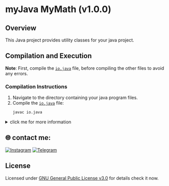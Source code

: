 # myJava MyMath (v1.0.0)

## Overview
This Java project provides utility classes for your java project.

## Compilation and Execution

**Note**: First, compile the [`io.java`](https://github.com/MrTG-CodeBot/MyJava/blob/main/myJava/Base/io.java) file, before compiling the other files to avoid any errors.

### Compilation Instructions
1. Navigate to the directory containing your java program files.
2. Compile the [`io.java`](https://github.com/MrTG-CodeBot/MyJava/blob/main/myJava/Base/io.java) file:
    ```sh
    javac io.java
    ```
<details><summary>click me for more information</summary>

## Classes and Methods

### `io`

| **Method Name** | **Description**                                                                               |
|-----------------|-----------------------------------------------------------------------------------------------|
| `io.print(int i_ids)`| Prints an integer.                                                                          |
| `io.print(String s_names)`| Prints a string.                                                                        |
| `io.print(float f_float)`| Prints a float.                                                                          |
| `io.print(double d_double)`| Prints a double.                                                                       |
| `io.print(long l_long)`| Prints a long.                                                                             |
| `io.print(char c_char)`| Prints a char.                                                                             |
| `io.print(boolean b_boolean)`| Prints a boolean.                                                                    |
| `io.inputI(String prompt)`| Prompts for and reads an integer input from the user.                                    |
| `io.inputS(String prompt)`| Prompts for and reads a string input from the user.                                      |
| `io.inputF(String inputfloat)`| Prompts for and reads a float input from the user.                                   |
| `io.inputD(String inputdouble)`| Prompts for and reads a double input from the user.                                |
| `io.inputL(String inputlong)`| Prompts for and reads a long input from the user.                                    |
| `io.inputC(String inputchar)`| Prompts for and reads a char input from the user.                                    |
| `io.inputB(String inputbool)`| Prompts for and reads a boolean input from the user.                                 |

### `math`

| **Method Name** | **Description**                                                                                 |
|-----------------|-------------------------------------------------------------------------------------------------|
| `math.add(int... numbers)`    | Adds a series of integer values.                                                           |
| `math.add(float... numbers)`  | Adds a series of float values.                                                             |
| `math.add(double... numbers)` | Adds a series of double values.                                                            |
| `math.sub(int... numbers)`    | Subtracts a series of integer values.                                                      |
| `math.sub(float... numbers)`  | Subtracts a series of float values.                                                        |
| `math.sub(double... numbers)` | Subtracts a series of double values.                                                       |
| `math.multi(int... numbers)`  | Multiplies a series of integer values.                                                     |
| `math.multi(float... numbers)`| Multiplies a series of float values.                                                       |
| `math.multi(double... numbers)`| Multiplies a series of double values.                                                     |
| `math.div(int numerator, int denominator)`| Divides an integer by another integer.                                    |
| `math.div(float numerator, float denominator)`| Divides a float by another float.                                    |
| `math.div(double numerator, double denominator)`| Divides a double by another double.                             |
| `math.isEven(int number)`      | Checks if an integer is even.                                                            |
| `math.isEven(float number)`    | Checks if a float is even.                                                              |
| `math.isEven(double number)`   | Checks if a double is even.                                                             |
| `math.isOdd(int number)`       | Checks if an integer is odd.                                                             |
| `math.isOdd(float number)`     | Checks if a float is odd.                                                               |
| `math.isOdd(double number)`    | Checks if a double is odd.                                                              |
| `math.isPass(int number, int target_number)`    | Checks if an integer meets or exceeds a target value.                     |
| `math.isPass(float number, float target_number)`| Checks if a float meets or exceeds a target value.                       |
| `math.isPass(double number, double target_number)`| Checks if a double meets or exceeds a target value.                  |
| `math.isFail(int number, int target_number)`    | Checks if an integer fails to meet a target value.                       |
| `math.isFail(float number, float target_number)`| Checks if a float fails to meet a target value.                         |
| `math.isFail(double number, double target_number)`| Checks if a double fails to meet a target value.                     |


</details>


## 🌐 contact me:
[![Instagram](https://img.shields.io/badge/Instagram-%23E4405F.svg?logo=Instagram&logoColor=white)](https://instagram.com/mrtg_coder)
[![Telegram](https://img.shields.io/badge/Telegram-blue?logo=telegram)](https://t.me/MrTG_Coder)

## License

Licensed under [GNU General Public License v3.0](https://github.com/MrTG-CodeBot/MyJava/blob/main/LICENSE) for details check it now.
